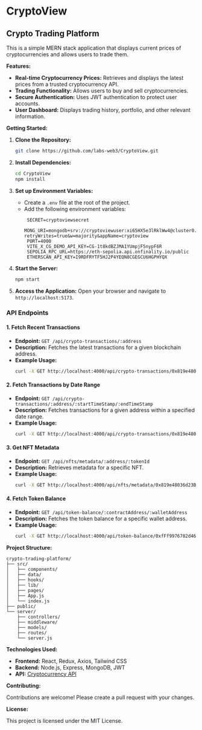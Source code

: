 # CryptoView

## Crypto Trading Platform

This is a simple MERN stack application that displays current prices of cryptocurrencies and allows users to trade them.

**Features:**

- **Real-time Cryptocurrency Prices:** Retrieves and displays the latest prices from a trusted cryptocurrency API.
- **Trading Functionality:** Allows users to buy and sell cryptocurrencies.
- **Secure Authentication:** Uses JWT authentication to protect user accounts.
- **User Dashboard:** Displays trading history, portfolio, and other relevant information.

**Getting Started:**

1. **Clone the Repository:**

   ```bash
   git clone https://github.com/labs-web3/CryptoView.git
   ```

2. **Install Dependencies:**

   ```bash
   cd CryptoView
   npm install
   ```

3. **Set up Environment Variables:**

   - Create a `.env` file at the root of the project.
   - Add the following environment variables:
     ```
      SECRET=cryptoviewsecret
      MONG_URI=mongodb+srv://cryptoviewuser:xi65HX5e3lRklWw4@cluster0.lxgas.mongodb.net/?retryWrites=true&w=majority&appName=cryptoview
      PORT=4000
      VITE_X_CG_DEMO_API_KEY=CG-1t8kdBZJMA1YUmpjF5nypF6R
      SEPOLIA_RPC_URL=https://eth-sepolia.api.onfinality.io/public
      ETHERSCAN_API_KEY=I9RDFRYTF5HJ2P4YEQN8CGEGCU6HGPHYQX
     ```

4. **Start the Server:**

   ```bash
   npm start
   ```

5. **Access the Application:**
   Open your browser and navigate to `http://localhost:5173`.

### API Endpoints

#### 1. Fetch Recent Transactions
   - **Endpoint:** `GET /api/crypto-transactions/:address`
   - **Description:** Fetches the latest transactions for a given blockchain address.
   - **Example Usage:**
     ```bash
     curl -X GET http://localhost:4000/api/crypto-transactions/0x819e48036d23Be4f3Eb0c8626e5089deCfb2673A
     ```

#### 2. Fetch Transactions by Date Range
   - **Endpoint:** `GET /api/crypto-transactions/:address/:startTimeStamp/:endTimeStamp`
   - **Description:** Fetches transactions for a given address within a specified date range.
   - **Example Usage:**
     ```bash
     curl -X GET http://localhost:4000/api/crypto-transactions/0x819e48036d23Be4f3Eb0c8626e5089deCfb2673A/1717183667/1741967107
     ```

#### 3. Get NFT Metadata
   - **Endpoint:** `GET /api/nfts/metadata/:address/:tokenId`
   - **Description:** Retrieves metadata for a specific NFT.
   - **Example Usage:**
     ```bash
     curl -X GET http://localhost:4000/api/nfts/metadata/0x819e48036d23Be4f3Eb0c8626e5089deCfb2673A/1
     ```

#### 4. Fetch Token Balance
   - **Endpoint:** `GET /api/token-balance/:contractAddress/:walletAddress`
   - **Description:** Fetches the token balance for a specific wallet address.
   - **Example Usage:**
     ```bash
     curl -X GET http://localhost:4000/api/token-balance/0xfFf9976782d46CC05630D1f6eBAb18b2324d6B14/0xD0081080Ae8493cf7340458Eaf4412030df5FEEb
     ```

**Project Structure:**

```
crypto-trading-platform/
├── src/
│   ├── components/
│   ├── data/
│   ├── hooks/
│   ├── lib/
│   ├── pages/
│   ├── App.js
│   └── index.js
├── public/
└── server/
    ├── controllers/
    ├── middleware/
    ├── models/
    ├── routes/
    └── server.js
```

**Technologies Used:**

- **Frontend:** React, Redux, Axios, Tailwind CSS
- **Backend:** Node.js, Express, MongoDB, JWT
- **API:** [Cryptocurrency API](https://example.com/api)

**Contributing:**

Contributions are welcome! Please create a pull request with your changes.

**License:**

This project is licensed under the MIT License.
